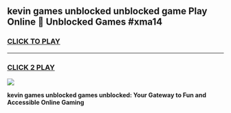 
## kevin games unblocked unblocked game Play Online 👋 Unblocked Games #xma14
<h3>
<a href="https://premium.freeplayer.one?title=kevin_games_unblocked&ref=21F">CLICK TO PLAY</a></h3>
<hr>

<h3>
<a href="https://premium.freeplayer.one?title=kevin_games_unblocked&ref=21F">CLICK 2 PLAY</a>
  
</h3>

<a href="https://premium.freeplayer.one?title=kevin_games_unblocked&ref=21F/"><img src="https://clearcache.store/games.png"></a>


**kevin games unblocked games unblocked: Your Gateway to Fun and Accessible Online Gaming**
